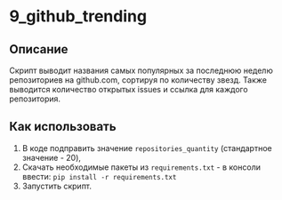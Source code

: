 # 9_github_trending

## Описание

Скрипт выводит названия самых популярных за последнюю неделю репозиториев на github.com, сортируя по количеству звезд.
Также выводится количество открытых issues и ссылка для каждого репозитория.

## Как использовать

1. В коде подправить значение `repositories_quantity` (стандартное значение - 20),
2. Скачать необходимые пакеты из `requirements.txt` - в консоли ввести: `pip install -r requirements.txt`
3. Запустить скрипт.